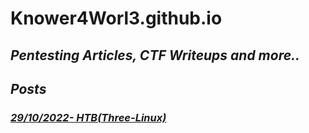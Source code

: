 # Knower4Worl3.github.io

_**Pentesting Articles, CTF Writeups and more..**_
--------------------------------------------

_**Posts**_
-----


### _**[29/10/2022- HTB(Three-Linux)](Assets/HTB/THREE/assets/three.md)**_ 


    






